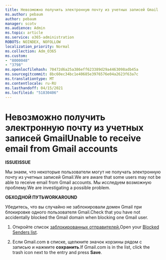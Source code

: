 ```yaml
---
title: Невозможно получить электронную почту из учетных записей Gmail
ms.author: pebaum
author: pebaum
manager: scotv
ms.audience: Admin
ms.topic: article
ms.service: o365-administration
ROBOTS: NOINDEX, NOFOLLOW
localization_priority: Normal
ms.collection: Adm_O365
ms.custom:
- "8000048"
- "3798"
ms.openlocfilehash: 70472d6a25a386eff623389d29a4463098adb45a
ms.sourcegitcommit: 8bc60ec34bc1e40685e3976576e04a2623f63a7c
ms.translationtype: MT
ms.contentlocale: ru-RU
ms.lasthandoff: 04/15/2021
ms.locfileid: "51830406"
---
```

# <a name="unable-to-receive-email-from-gmail-accounts"></a><span data-ttu-id="b5e78-102">Невозможно получить электронную почту из учетных записей Gmail</span><span class="sxs-lookup"><span data-stu-id="b5e78-102">Unable to receive email from Gmail accounts</span></span>

<span data-ttu-id="b5e78-103">**ISSUE**</span><span class="sxs-lookup"><span data-stu-id="b5e78-103">**ISSUE**</span></span>

<span data-ttu-id="b5e78-104">Мы знаем, что некоторые пользователи могут не получать электронную почту из учетных записей Gmail.</span><span class="sxs-lookup"><span data-stu-id="b5e78-104">We are aware that some users may not be able to receive email from Gmail accounts.</span></span> <span data-ttu-id="b5e78-105">Мы исследуем возможную проблему.</span><span class="sxs-lookup"><span data-stu-id="b5e78-105">We are investigating a possible problem.</span></span>

<span data-ttu-id="b5e78-106">**ОБХОДНОЙ ПУТЬ**</span><span class="sxs-lookup"><span data-stu-id="b5e78-106">**WORKAROUND**</span></span>

<span data-ttu-id="b5e78-107">Убедитесь, что вы случайно не заблокировали домен Gmail при блокировке одного пользователя Gmail.</span><span class="sxs-lookup"><span data-stu-id="b5e78-107">Check that you have not accidentally blocked the Gmail domain when blocking one Gmail user.</span></span>

1. <span data-ttu-id="b5e78-108">Откройте список [заблокированных отправителей.](https://go.microsoft.com/fwlink/?linkid=2121010)</span><span class="sxs-lookup"><span data-stu-id="b5e78-108">Open your [Blocked Senders list](https://go.microsoft.com/fwlink/?linkid=2121010).</span></span>

2. <span data-ttu-id="b5e78-109">Если Gmail.com в списке, щелкните значок корзины рядом с записью и нажмите **сохранить**.</span><span class="sxs-lookup"><span data-stu-id="b5e78-109">If Gmail.com is in the list, click the trash icon next to the entry and press **Save**.</span></span>
